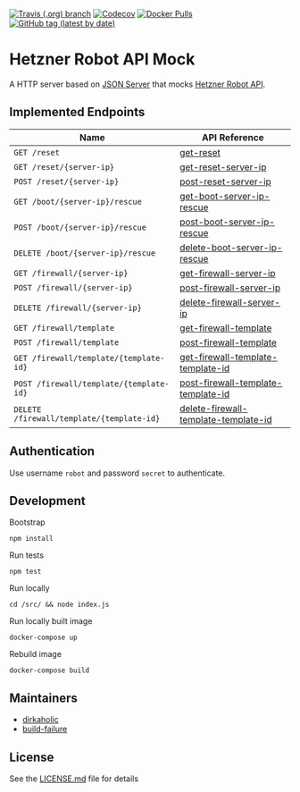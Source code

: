 [![Travis (.org) branch](https://img.shields.io/travis/nl2go/hetzner-robot-api-mock/master)](https://travis-ci.org/nl2go/hetzner-robot-api-mock)
[![Codecov](https://img.shields.io/codecov/c/github/nl2go/hetzner-robot-api-mock)](https://codecov.io/gh/nl2go/hetzner-robot-api-mock)
[![Docker Pulls](https://img.shields.io/docker/pulls/nl2go/hetzner-robot-api-mock)](https://hub.docker.com/r/nl2go/hetzner-robot-api-mock)
[![GitHub tag (latest by date)](https://img.shields.io/github/v/tag/nl2go/hetzner-robot-api-mock)](https://hub.docker.com/repository/docker/nl2go/hetzner-robot-api-mock/tags?page=1)

# Hetzner Robot API Mock

A HTTP server based on [JSON Server](https://github.com/typicode/json-server) that mocks [Hetzner Robot API](https://robot.your-server.de/doc/webservice/en.html).

## Implemented Endpoints

| Name | API Reference |
|------|------|
| `GET /reset` | [get-reset](https://robot.your-server.de/doc/webservice/de.html#reset) |
| `GET /reset/{server-ip}` | [get-reset-server-ip](https://robot.your-server.de/doc/webservice/de.html#get-reset-server-ip) |
| `POST /reset/{server-ip}` | [post-reset-server-ip](https://robot.your-server.de/doc/webservice/de.html#post-reset-server-ip) |
| `GET /boot/{server-ip}/rescue` | [get-boot-server-ip-rescue](https://robot.your-server.de/doc/webservice/de.html#get-boot-server-ip-rescue) |
| `POST /boot/{server-ip}/rescue` | [post-boot-server-ip-rescue](https://robot.your-server.de/doc/webservice/de.html#post-boot-server-ip-rescue) |
| `DELETE /boot/{server-ip}/rescue` | [delete-boot-server-ip-rescue](https://robot.your-server.de/doc/webservice/de.html#delete-boot-server-ip-rescue) |
| `GET /firewall/{server-ip}` | [get-firewall-server-ip](https://robot.your-server.de/doc/webservice/de.html#get-firewall-server-ip) |
| `POST /firewall/{server-ip}` | [post-firewall-server-ip](https://robot.your-server.de/doc/webservice/de.html#post-firewall-server-ip) |
| `DELETE /firewall/{server-ip}` | [delete-firewall-server-ip](https://robot.your-server.de/doc/webservice/de.html#delete-firewall-server-ip) |
| `GET /firewall/template` | [get-firewall-template](https://robot.your-server.de/doc/webservice/de.html#get-firewall-template) |
| `POST /firewall/template` | [post-firewall-template](https://robot.your-server.de/doc/webservice/de.html#post-firewall-template) |
| `GET /firewall/template/{template-id}` | [get-firewall-template-template-id](https://robot.your-server.de/doc/webservice/de.html#get-firewall-template-template-id) |
| `POST /firewall/template/{template-id}` | [post-firewall-template-template-id](https://robot.your-server.de/doc/webservice/de.html#post-firewall-template-template-id) |
| `DELETE /firewall/template/{template-id}` | [delete-firewall-template-template-id](https://robot.your-server.de/doc/webservice/de.html#delete-firewall-template-template-id) |

## Authentication

Use username `robot` and password `secret` to authenticate.

## Development

Bootstrap

    npm install
    
Run tests
    
    npm test
    
Run locally

    cd /src/ && node index.js

Run locally built image

    docker-compose up

Rebuild image

    docker-compose build

## Maintainers

- [dirkaholic](https://github.com/dirkaholic)
- [build-failure](https://github.com/build-failure)

## License

See the [LICENSE.md](LICENSE.md) file for details
